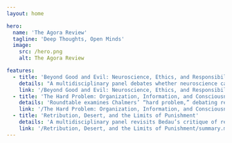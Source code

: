 ```yaml
---
layout: home

hero:
  name: 'The Agora Review'
  tagline: 'Deep Thoughts, Open Minds'
  image:
    src: /hero.png
    alt: The Agora Review

features:
  - title: 'Beyond Good and Evil: Neuroscience, Ethics, and Responsibility'
    details: "A multidisciplinary panel debates whether neuroscience can 'cure' evil or whether moral concepts like good and evil remain irreducibly social, highlighting an explanatory gap between brain processes and moral agency."
    link: '/Beyond Good and Evil: Neuroscience, Ethics, and Responsibility/summary.md'
  - title: 'The Hard Problem: Organization, Information, and Consciousness'
    details: 'Roundtable examines Chalmers’ “hard problem,” debating reductive vs. nonreductive approaches across philosophy, neuroscience, and physics—covering organizational invariance, information'
    link: '/The Hard Problem: Organization, Information, and Consciousness/summary.md'
  - title: 'Retribution, Desert, and the Limits of Punishment'
    details: 'A multidisciplinary panel revisits Bedau’s critique of retributivism, debating proportionality, justification, and alternatives like restorative justice amid concerns about social inequality and practical sentencing.'
    link: '/Retribution, Desert, and the Limits of Punishment/summary.md'
---
```

